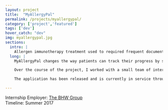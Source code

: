 ```yaml
---
layout: project
title:  "MyAllergyPal"
permalink: /projects/myallergypal/
category: ['project','featured']
tags: ['dev']
hover_catch: "dev"
img: myallergypal.jpg
sections:
  intro: |
    Allergen immunotherapy treatment used to required frequent documentation of symptoms, resulting in a small mountain of paper. Can we add more value to the process by digitizing it?
  long: |
    MyAllergyPal changes the way patients can track their progress by simplifying and digitizing progress towards an allergy-free life. The application was a result of collaboration between myself and other interns at The BHW Group. Patients at allergy clinics are able to take injections at home as they complete allergen immunotherapy, allowing them to live free of worries from many common allergies. With MyAllergyPal, patients can record each entry of their treatment without the need to worry about paper records.  The app helps patients to track their medication progress, check allergens in their city, and browse allergen sources relevant to their life. Implementation was built using React Native, a mobile development framework that uses Javascript and React, resulting in simple, cross-platform support.

    Over the course of the project, I worked with a small team of interns at The BHW Group to program the cross-platform application using React Native. Under the tutelage of their seasoned developers, I got to experience the usage of several commonly used developer tools in the workplace.

    The application has been released and is currently in service through Google Play and the Apple Store.

---
```


Internship Employer: [The BHW Group](https://thebhwgroup.com/)  
Timeline: Summer 2017